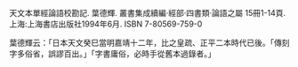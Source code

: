 天文本單經論語校勘記. 葉德輝. 叢書集成續編·經部·四書類·論語之屬 15冊1-14頁. 上海:上海書店出版社1994年6月. ISBN 7-80569-759-0

葉德輝云：「日本天文癸巳當明嘉靖十二年，比之皇疏、正平二本時代已後。「傳刻字多俗省，誤謬百出。」「字書庸俗，必時手從舊本過錄者。」
